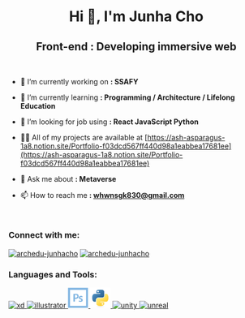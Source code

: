 <h1 align="center">Hi 👋, I'm Junha Cho</h1>
<h2 align="center">Front-end : Developing immersive web</h2>

</br>


- 🔭 I’m currently working on **:  SSAFY**

- 🌱 I’m currently learning **:  Programming / Architecture / Lifelong Education**

- 🤝 I’m looking for job using **:  React JavaScript Python**

- 👨‍💻 All of my projects are available at [https://ash-asparagus-1a8.notion.site/Portfolio-f03dcd567ff440d98a1eabbea17681ee](https://ash-asparagus-1a8.notion.site/Portfolio-f03dcd567ff440d98a1eabbea17681ee)

- 💬 Ask me about **:  Metaverse**

- 📫 How to reach me **:  whwnsgk830@gmail.com**

</br>

<h3 align="left">Connect with me:</h3>
<p align="left">
<a href="https://fb.com/archedu-junhacho" target="blank"><img align="center" src="https://raw.githubusercontent.com/rahuldkjain/github-profile-readme-generator/master/src/images/icons/Social/facebook.svg" alt="archedu-junhacho" height="30" width="40" /></a>
<a href="https://instagram.com/archedu-junhacho" target="blank"><img align="center" src="https://raw.githubusercontent.com/rahuldkjain/github-profile-readme-generator/master/src/images/icons/Social/instagram.svg" alt="archedu-junhacho" height="30" width="40" /></a>
</br>

</p>

<h3 align="left">Languages and Tools:</h3>
<p align="left"> <a href="https://www.adobe.com/products/xd.html" target="_blank" rel="noreferrer"> <img src="https://cdn.worldvectorlogo.com/logos/adobe-xd.svg" alt="xd" width="40" height="40"/> </a><a href="https://www.adobe.com/in/products/illustrator.html" target="_blank" rel="noreferrer"> <img src="https://www.vectorlogo.zone/logos/adobe_illustrator/adobe_illustrator-icon.svg" alt="illustrator" width="40" height="40"/> </a> <a href="https://www.photoshop.com/en" target="_blank" rel="noreferrer"> <img src="https://raw.githubusercontent.com/devicons/devicon/master/icons/photoshop/photoshop-line.svg" alt="photoshop" width="40" height="40"/> </a> <a href="https://www.python.org" target="_blank" rel="noreferrer"> <img src="https://raw.githubusercontent.com/devicons/devicon/master/icons/python/python-original.svg" alt="python" width="40" height="40"/> </a> <a href="https://unity.com/" target="_blank" rel="noreferrer"> <img src="https://www.vectorlogo.zone/logos/unity3d/unity3d-icon.svg" alt="unity" width="40" height="40"/> </a> <a href="https://unrealengine.com/" target="_blank" rel="noreferrer"> <img src="https://raw.githubusercontent.com/kenangundogan/fontisto/036b7eca71aab1bef8e6a0518f7329f13ed62f6b/icons/svg/brand/unreal-engine.svg" alt="unreal" width="40" height="40"/> </a> </p>
</br>
